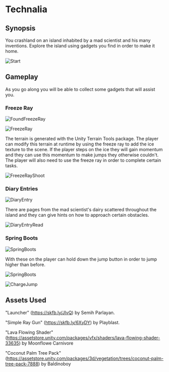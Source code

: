 # Technalia



## Synopsis

You crashland on an island inhabited by a mad scientist and his many inventions. Explore the island using gadgets you find in order to make it home.

![Start](/screenshots/start.PNG)

## Gameplay

As you go along you will be able to collect some gadgets that will assist you.

### Freeze Ray

![FoundFreezeRay](/screenshots/freezeray_found.PNG)

![FreezeRay](/screenshots/freezeray.PNG)

The terrain is generated with the Unity Terrain Tools package. The player can modify this terrain at runtime by using the freeze ray to add the ice texture to the scene. If the player steps on the ice they will gain momentum and they can use this momentum to make jumps they otherwise couldn't. The player will also need to use the freeze ray in order to complete certain tasks.

![FreezeRayShoot](/screenshots/freezeray_shooting.PNG)

### Diary Entries

![DiaryEntry](/screenshots/diaryentry.PNG)

There are pages from the mad scientist's dairy scattered throughout the island and they can give hints on how to approach certain obstacles.

![DiaryEntryRead](/screenshots/diaryentry_read.PNG)

### Spring Boots

![SpringBoots](/screenshots/springboots.PNG)

With these on the player can hold down the jump button in order to jump higher than before.

![SpringBoots](/screenshots/springboots_charging.PNG)

![ChargeJump](/screenshots/chargejump.PNG)

## Assets Used

"Launcher" (https://skfb.ly/JIvQ) by Semih Parlayan.

"Simple Ray Gun" (https://skfb.ly/6XyDY) by Playblast.

"Lava Flowing Shader" (https://assetstore.unity.com/packages/vfx/shaders/lava-flowing-shader-33635) by Moonflowe Carnivore

"Coconut Palm Tree Pack" (https://assetstore.unity.com/packages/3d/vegetation/trees/coconut-palm-tree-pack-7888) by Baldinoboy
